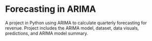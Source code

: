 # Forecasting in ARIMA
A project in Python using ARIMA to calculate quarterly forecasting for revenue. 
Project includes the ARIMA model, dataset, data visuals, predictions, and ARIMA model summary.
